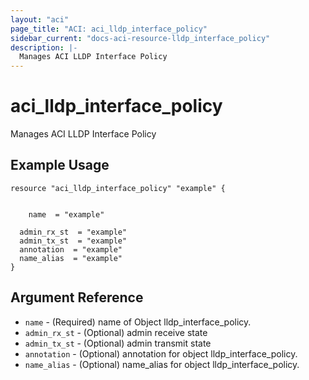 ```yaml
---
layout: "aci"
page_title: "ACI: aci_lldp_interface_policy"
sidebar_current: "docs-aci-resource-lldp_interface_policy"
description: |-
  Manages ACI LLDP Interface Policy
---
```


# aci_lldp_interface_policy #
Manages ACI LLDP Interface Policy

## Example Usage ##

```hcl
resource "aci_lldp_interface_policy" "example" {


    name  = "example"

  admin_rx_st  = "example"
  admin_tx_st  = "example"
  annotation  = "example"
  name_alias  = "example"
}
```
## Argument Reference ##
* `name` - (Required) name of Object lldp_interface_policy.
* `admin_rx_st` - (Optional) admin receive state
* `admin_tx_st` - (Optional) admin transmit state
* `annotation` - (Optional) annotation for object lldp_interface_policy.
* `name_alias` - (Optional) name_alias for object lldp_interface_policy.



